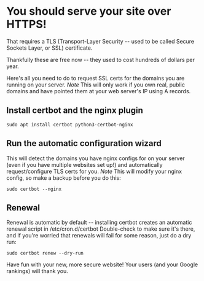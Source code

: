 # You should serve your site over HTTPS!
That requires a TLS (Transport-Layer Security -- used to be called Secure Sockets Layer, or SSL) certificate.

Thankfully these are free now -- they used to cost hundreds of dollars per year.

Here's all you need to do to request SSL certs for the domains you are running on your server.
*Note* This will only work if you own real, public domains and have pointed them at your web server's IP using A records.

## Install certbot and the nginx plugin

    sudo apt install certbot python3-certbot-nginx

## Run the automatic configuration wizard
This will detect the domains you have nginx configs for on your server (even if you have multiple websites set up!) and automatically request/configure TLS certs for you.
*Note* This will modify your nginx config, so make a backup before you do this:

    sudo certbot --nginx

## Renewal
Renewal is automatic by default -- installing certbot creates an automatic renewal script in /etc/cron.d/certbot
Double-check to make sure it's there, and if you're worried that renewals will fail for some reason, just do a dry run:

    sudo certbot renew --dry-run
    
Have fun with your new, more secure website! Your users (and your Google rankings) will thank you.
